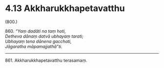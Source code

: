 

# 4.13 Akkharukkhapetavatthu



(800.)

860\. _“Yaṃ dadāti na taṃ hoti,_  
_Detheva dānaṃ datvā ubhayaṃ tarati;_  
_Ubhayaṃ tena dānena gacchati,_  
_Jāgaratha māpamajjathā”ti._  


---

861\. Akkharukkhapetavatthu terasamaṃ.





